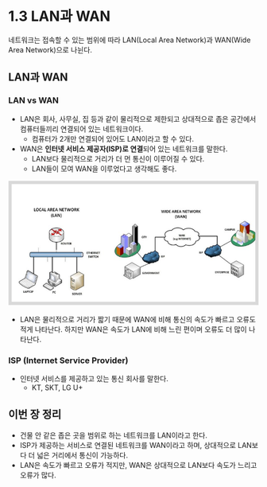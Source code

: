 # 1.3 LAN과 WAN
네트워크는 접속할 수 있는 범위에 따라 LAN(Local Area Network)과 WAN(Wide Area Network)으로 나뉜다.

## LAN과 WAN
### LAN vs WAN
- LAN은 회사, 사무실, 집 등과 같이 물리적으로 제한되고 상대적으로 좁은 공간에서 컴퓨터들끼리 연결되어 있는 네트워크이다.
	- 컴퓨터가 2개만 연결되어 있어도 LAN이라고 할 수 있다.
- WAN은 **인터넷 서비스 제공자(ISP)로 연결**되어 있는 네트워크를 말한다.
	- LAN보다 물리적으로 거리가 더 먼 통신이 이루어질 수 있다.
	- LAN들이 모여 WAN을 이루었다고 생각해도 좋다.

<img src="../images/LANvsWAN.png">

- LAN은 물리적으로 거리가 짧기 때문에 WAN에 비해 통신의 속도가 빠르고 오류도 적게 나타난다. 하지만 WAN은 속도가 LAN에 비해 느린 편이며 오류도 더 많이 나타난다.

### ISP (Internet Service Provider)
- 인터넷 서비스를 제공하고 있는 통신 회사를 말한다.
	- KT, SKT, LG U+  

## 이번 장 정리
- 건물 안 같은 좁은 곳을 범위로 하는 네트워크를 LAN이라고 한다.
- ISP가 제공하는 서비스로 연결된 네트워크를 WAN이라고 하며, 상대적으로 LAN보다 더 넓은 거리에서 통신이 가능하다.
- LAN은 속도가 빠르고 오류가 적지만, WAN은 상대적으로 LAN보다 속도가 느리고 오류가 많다.